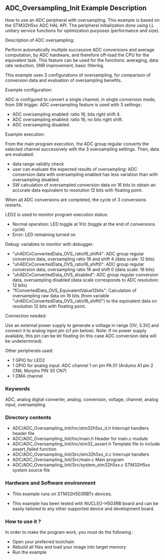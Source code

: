 ## <b>ADC_Oversampling_Init Example Description</b>

How to use an ADC peripheral with oversampling.
This example is based on the STM32H5xx ADC HAL API.
The peripheral initialization done using LL unitary service functions for
optimization purposes (performance and size).

Description of ADC oversampling:

Perform automatically multiple successive ADC conversions and average
computation, by ADC hardware, and therefore off-load the CPU for the
equivalent task.
This feature can be used for the functions: averaging, data rate reduction,
SNR improvement, basic filtering.

This example uses 3 configurations of oversampling, for comparison
of conversion data and evaluation of oversampling benefits.


Example configuration:

ADC is configured to convert a single channel, in single conversion mode,
from SW trigger.
ADC oversampling feature is used with 3 settings:

- ADC oversampling enabled: ratio 16, bits right shift 4.
- ADC oversampling enabled: ratio 16, no bits right shift.
- ADC oversampling disabled.

Example execution:

From the main program execution, the ADC group regular converts the
selected channel successively with the 3 oversampling settings.
Then, data are evaluated:

- data range validity check
- user can evaluate the expected results of oversampling:
  ADC conversion data with oversampling enabled has less variation
  than with oversampling disabled.
- SW calculation of oversampled conversion data on 16 bits to obtain an accurate
  data equivalent to resolution 12 bits with floating point.

When all ADC conversions are completed, the cycle of 3 conversions restarts.

LED2 is used to monitor program execution status:

- Normal operation: LED toggle at 1Hz (toggle at the end of conversions cycle)
- Error: LED remaining turned on

Debug: variables to monitor with debugger:

- "uhADCxConvertedData_OVS_ratio16_shift4": ADC group regular conversion data, oversampling ratio 16 and shift 4 (data scale: 12 bits)
- "uhADCxConvertedData_OVS_ratio16_shift0": ADC group regular conversion data, oversampling ratio 16 and shift 0 (data scale: 16 bits)
- "uhADCxConvertedData_OVS_disabled":       ADC group regular conversion data, oversampling disabled (data scale corresponds to ADC resolution: 12 bits)
- "fConvertedData_OVS_EquivalentValue12bits": Calculation of oversampling raw data on 16 bits (from variable "uhADCxConvertedData_OVS_ratio16_shift0") to the equivalent data on resolution 12 bits with floating point.

Connection needed:

Use an external power supply to generate a voltage in range [0V; 3.3V]
and connect it to analog input pin (cf pin below).
Note: If no power supply available, this pin can be let floating (in this case
      ADC conversion data will be undetermined).

Other peripherals used:

- 1 GPIO for LED2
- 1 GPIO for analog input: ADC channel 1 on pin PA.01 (Arduino A1 pin 2 CN8, Morpho PIN 30 CN7)
- 1 DMA channel

### <b>Keywords</b>

ADC, analog digital converter, analog, conversion, voltage, channel, analog input, oversampling

### <b>Directory contents</b>

  - ADC/ADC_Oversampling_Init/Inc/stm32h5xx_it.h          Interrupt handlers header file
  - ADC/ADC_Oversampling_Init/Inc/main.h                  Header for main.c module
  - ADC/ADC_Oversampling_Init/Inc/stm32_assert.h          Template file to include assert_failed function
  - ADC/ADC_Oversampling_Init/Src/stm32h5xx_it.c          Interrupt handlers
  - ADC/ADC_Oversampling_Init/Src/main.c                  Main program
  - ADC/ADC_Oversampling_Init/Src/system_stm32h5xx.c      STM32H5xx system source file


### <b>Hardware and Software environment</b>

  - This example runs on STM32H503RBTx devices.

  - This example has been tested with NUCLEO-H503RB board and can be
    easily tailored to any other supported device and development board.


### <b>How to use it ?</b>

In order to make the program work, you must do the following :

 - Open your preferred toolchain
 - Rebuild all files and load your image into target memory
 - Run the example

